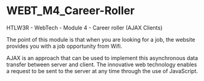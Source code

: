 # WEBT_M4_Career-Roller
HTLW3R - WebTech - Module 4 - Career roller (AJAX Clients)

The point of this module is that when you are looking for a job, the website provides you with a job opportunity from Wifi.

AJAX is an approach that can be used to implement this asynchronous data transfer between server and client.
The innovative web technology enables a request to be sent to the server at any time through the use of JavaScript.